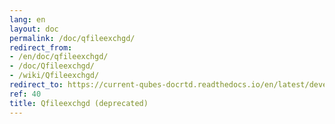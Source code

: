 ```yaml
---
lang: en
layout: doc
permalink: /doc/qfileexchgd/
redirect_from:
- /en/doc/qfileexchgd/
- /doc/Qfileexchgd/
- /wiki/Qfileexchgd/
redirect_to: https://current-qubes-docrtd.readthedocs.io/en/latest/developer/services/qfileexchgd.html
ref: 40
title: Qfileexchgd (deprecated)
---
```

